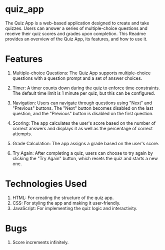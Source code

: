 # quiz_app

The Quiz App is a web-based application designed to create and take quizzes. Users can answer a series of multiple-choice questions and receive their quiz scores and grades upon completion. This Readme provides an overview of the Quiz App, its features, and how to use it.


# Features

1. Multiple-choice Questions: The Quiz App supports multiple-choice questions with a question prompt and a set of answer choices.

2. Timer: A timer counts down during the quiz to enforce time constraints. The default time limit is 1 minute per quiz, but this can be configured.

3. Navigation: Users can navigate through questions using "Next" and "Previous" buttons. The "Next" button becomes disabled on the last question, and the "Previous" button is disabled on the first question.

3. Scoring: The app calculates the user's score based on the number of correct answers and displays it as well as the percentage of correct attempts.

4. Grade Calculation: The app assigns a grade based on the user's score.

5. Try Again: After completing a quiz, users can choose to try again by clicking the "Try Again" button, which resets the quiz and starts a new one.


# Technologies Used

1. HTML: For creating the structure of the quiz app.
2. CSS: For styling the app and making it user-friendly.
3. JavaScript: For implementing the quiz logic and interactivity.

# Bugs
1. Score increments infinitely.
